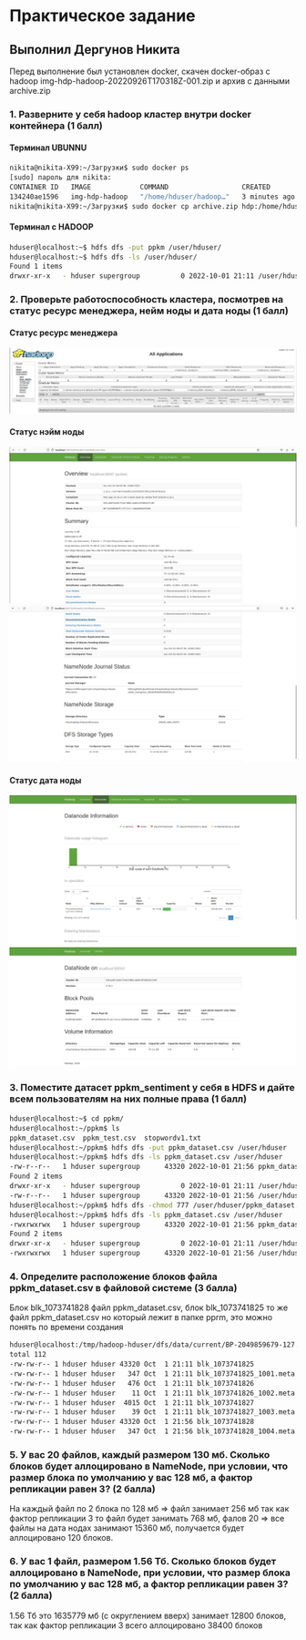 # Практическое задание
## Выполнил Дергунов Никита
Перед выполнение был установлен docker, скачен  docker-образ с hadoop img-hdp-hadoop-20220926T170318Z-001.zip и архив с данными archive.zip
### 1. Разверните у себя hadoop кластер внутри docker контейнера (1 балл) ###
#### Терминал UBUNNU ####
```sh
nikita@nikita-X99:~/Загрузки$ sudo docker ps
[sudo] пароль для nikita: 
CONTAINER ID   IMAGE            COMMAND                  CREATED         STATUS         PORTS                                                                                                                                                                                                                                                                                                                                                                                                                                                                                                          NAMES
134240ae1596   img-hdp-hadoop   "/home/hduser/hadoop…"   3 minutes ago   Up 3 minutes   0.0.0.0:4040->4040/tcp, :::4040->4040/tcp, 22/tcp, 8020/tcp, 8030-8033/tcp, 0.0.0.0:4044->4044/tcp, :::4044->4044/tcp, 8040/tcp, 0.0.0.0:8042->8042/tcp, :::8042->8042/tcp, 0.0.0.0:8088->8088/tcp, :::8088->8088/tcp, 8080/tcp, 9000/tcp, 9864/tcp, 9870/tcp, 10000/tcp, 10020/tcp, 19888/tcp, 50010/tcp, 0.0.0.0:8888->8888/tcp, :::8888->8888/tcp, 0.0.0.0:50070->50070/tcp, :::50070->50070/tcp, 0.0.0.0:50075->50075/tcp, :::50075->50075/tcp, 50020/tcp, 0.0.0.0:50090->50090/tcp, :::50090->50090/tcp   hdp
nikita@nikita-X99:~/Загрузки$ sudo docker cp archive.zip hdp:/home/hduser/
````
#### Терминал с HADOOP #####
```sh
hduser@localhost:~$ hdfs dfs -put ppkm /user/hduser/
hduser@localhost:~$ hdfs dfs -ls /user/hduser/
Found 1 items
drwxr-xr-x   - hduser supergroup          0 2022-10-01 21:11 /user/hduser/ppkm
```
### 2. Проверьте работоспособность кластера, посмотрев на статус ресурс менеджера, нейм ноды и дата ноды (1 балл) ###
#### Статус ресурс менеджера ####
![resource_manager.png](images/resource_manager.png)
#### Статус нэйм ноды ####
![name_node_status.png](images/name_node_status.png)
![name_node_status_2.png](images/name_node_status_2.png)
#### Статус дата ноды ####
![data_node_status.png](images/data_node_status.png)
![data_node_status_2.png](images/data_node_status_2.png)

### 3. Поместите датасет ppkm_sentiment у себя в HDFS и дайте всем пользователям на них полные права (1 балл) ###
```sh
hduser@localhost:~$ cd ppkm/
hduser@localhost:~/ppkm$ ls      
ppkm_dataset.csv  ppkm_test.csv  stopwordv1.txt
hduser@localhost:~/ppkm$ hdfs dfs -put ppkm_dataset.csv /user/hduser
hduser@localhost:~/ppkm$ hdfs dfs -ls ppkm_dataset.csv /user/hduser
-rw-r--r--   1 hduser supergroup      43320 2022-10-01 21:56 ppkm_dataset.csv
Found 2 items
drwxr-xr-x   - hduser supergroup          0 2022-10-01 21:11 /user/hduser/ppkm
-rw-r--r--   1 hduser supergroup      43320 2022-10-01 21:56 /user/hduser/ppkm_dataset.csv
hduser@localhost:~/ppkm$ hdfs dfs -chmod 777 /user/hduser/ppkm_dataset.csv
hduser@localhost:~/ppkm$ hdfs dfs -ls ppkm_dataset.csv /user/hduser
-rwxrwxrwx   1 hduser supergroup      43320 2022-10-01 21:56 ppkm_dataset.csv
Found 2 items
drwxr-xr-x   - hduser supergroup          0 2022-10-01 21:11 /user/hduser/ppkm
-rwxrwxrwx   1 hduser supergroup      43320 2022-10-01 21:56 /user/hduser/ppkm_dataset.csv
```
### 4. Определите расположение блоков файла ppkm_dataset.csv в файловой системе (3 балла) ###
Блок blk_1073741828 файл ppkm_dataset.csv, блок blk_1073741825 то же файл ppkm_dataset.csv но который лежит в папке pprm,
это можно понять по времени создания
```sh
hduser@localhost:/tmp/hadoop-hduser/dfs/data/current/BP-2049859679-127.0.0.1-1664658453998/current/finalized/subdir0/subdir0$ ls -l
total 112
-rw-rw-r-- 1 hduser hduser 43320 Oct  1 21:11 blk_1073741825
-rw-rw-r-- 1 hduser hduser   347 Oct  1 21:11 blk_1073741825_1001.meta
-rw-rw-r-- 1 hduser hduser   476 Oct  1 21:11 blk_1073741826
-rw-rw-r-- 1 hduser hduser    11 Oct  1 21:11 blk_1073741826_1002.meta
-rw-rw-r-- 1 hduser hduser  4015 Oct  1 21:11 blk_1073741827
-rw-rw-r-- 1 hduser hduser    39 Oct  1 21:11 blk_1073741827_1003.meta
-rw-rw-r-- 1 hduser hduser 43320 Oct  1 21:56 blk_1073741828
-rw-rw-r-- 1 hduser hduser   347 Oct  1 21:56 blk_1073741828_1004.meta
```
### 5. У вас 20 файлов, каждый размером 130 мб. Сколько блоков будет аллоцировано в NameNode, при условии, что размер блока по умолчанию у вас 128 мб, а фактор репликации равен 3? (2 балла) ###
На каждый файл по 2 блока по 128 мб => файл занимает 256 мб так как фактор репликации 3 то файл будет занимать 768 мб,
фалов 20 => все файлы на дата нодах занимают 15360 мб, получается будет аллоцировано 120 блоков. 
### 6. У вас 1 файл, размером 1.56 Тб. Сколько блоков будет аллоцировано в NameNode, при условии, что размер блока по умолчанию у вас 128 мб, а фактор репликации равен 3? (2 балла) ###
1.56 Тб это 1635779 мб (с округлением вверх) занимает 12800 блоков, так как фактор репликации 3 
всего аллоцировано 38400 блоков

